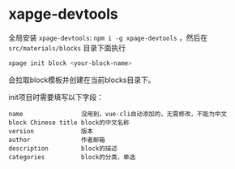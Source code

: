 # xapge-devtools

全局安装 `xpage-devtools`: `npm i -g xpage-devtools` ，然后在 `src/materials/blocks` 目录下面执行

```bash
xpage init block <your-block-name>
```

会拉取block模板并创建在当前blocks目录下。

init项目时需要填写以下字段：

```
name                没用到，vue-cli自动添加的，无需修改，不能为中文
block Chinese title block的中文名称
version             版本
author              作者邮箱
description         block的描述
categories          block的分类，单选
```
